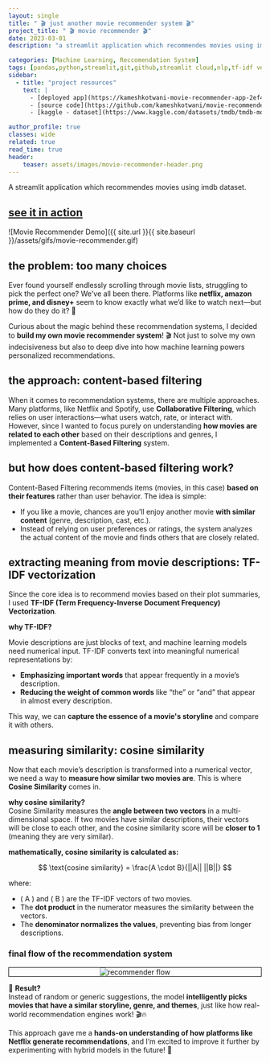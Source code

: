 ```yaml
---
layout: single
title: " 🎬 just another movie recommender system 🎬"
project_title: " 🎬 movie recommender 🎬"
date: 2023-03-01
description: "a streamlit application which recommendes movies using imdb dataset."

categories: [Machine Learning, Reccomendation System]
tags: [pandas,python,streamlit,git,github,streamlit cloud,nlp,tf-idf vectorisation, cosine similarity, AI, movies dataset]
sidebar:
  - title: "project resources"
    text: |
      - [deployed app](https://kameshkotwani-movie-recommender-app-2ef4kr.streamlit.app/)
      - [source code](https://github.com/kameshkotwani/movie-recommender)
      - [kaggle - dataset](https://www.kaggle.com/datasets/tmdb/tmdb-movie-metadata)

author_profile: true
classes: wide
related: true
read_time: true
header:
    teaser: assets/images/movie-recommender-header.png
---
```

A streamlit application which recommendes movies using imdb dataset.

## [see it in action](https://kameshkotwani-movie-recommender-app-2ef4kr.streamlit.app/)

![Movie Recommender Demo]({{ site.url }}{{ site.baseurl }}/assets/gifs/movie-recommender.gif)

## the problem: too many choices

Ever found yourself endlessly scrolling through movie lists, struggling to pick the perfect one? We've all been there. Platforms like **netflix, amazon prime, and disney+** seem to know exactly what we’d like to watch next—but how do they do it? 🤔  

Curious about the magic behind these recommendation systems, I decided to **build my own movie recommender system**! 🎬 Not just to solve my own indecisiveness but also to deep dive into how machine learning powers personalized recommendations.

## the approach: content-based filtering 

When it comes to recommendation systems, there are multiple approaches. Many platforms, like Netflix and Spotify, use **Collaborative Filtering**, which relies on user interactions—what users watch, rate, or interact with. However, since I wanted to focus purely on understanding **how movies are related to each other** based on their descriptions and genres, I implemented a **Content-Based Filtering** system.  

## but how does content-based filtering work?

Content-Based Filtering recommends items (movies, in this case) **based on their features** rather than user behavior. The idea is simple:  

- If you like a movie, chances are you’ll enjoy another movie **with similar content** (genre, description, cast, etc.).  
- Instead of relying on user preferences or ratings, the system analyzes the actual content of the movie and finds others that are closely related.  

## **extracting meaning from movie descriptions: TF-IDF vectorization**  

Since the core idea is to recommend movies based on their plot summaries, I used **TF-IDF (Term Frequency-Inverse Document Frequency) Vectorization**.  

**why TF-IDF?**  

Movie descriptions are just blocks of text, and machine learning models need numerical input. TF-IDF converts text into meaningful numerical representations by:  

- **Emphasizing important words** that appear frequently in a movie’s description.  
- **Reducing the weight of common words** like “the” or “and” that appear in almost every description.  

This way, we can **capture the essence of a movie's storyline** and compare it with others.  

## **measuring similarity: cosine similarity**  

Now that each movie’s description is transformed into a numerical vector, we need a way to **measure how similar two movies are**. This is where **Cosine Similarity** comes in.  

**why cosine similarity?**  
Cosine Similarity measures the **angle between two vectors** in a multi-dimensional space. If two movies have similar descriptions, their vectors will be close to each other, and the cosine similarity score will be **closer to 1** (meaning they are very similar).  

**mathematically, cosine similarity is calculated as:**  

$$
\text{cosine similarity} = \frac{A \cdot B}{||A|| ||B||}
$$

where:  

- \( A \) and \( B \) are the TF-IDF vectors of two movies.  
- The **dot product** in the numerator measures the similarity between the vectors.  
- The **denominator normalizes the values**, preventing bias from longer descriptions.  

### **final flow of the recommendation system**  

<div >
    <p align="center" style="border: 1px solid #000">
        <img src="{{ site.url }}{{ site.baseurl }}/assets/images/user-flow-movie-recommender.jpeg" alt="recommender flow" />
    </p>
</div>

🚀 **Result?**  
Instead of random or generic suggestions, the model **intelligently picks movies that have a similar storyline, genre, and themes**, just like how real-world recommendation engines work! 🎬🔥  

This approach gave me a **hands-on understanding of how platforms like Netflix generate recommendations**, and I’m excited to improve it further by experimenting with hybrid models in the future! 🚀

